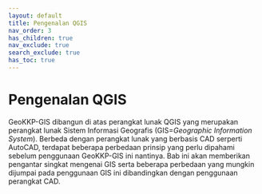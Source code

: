 ```yaml
---
layout: default
title: Pengenalan QGIS
nav_order: 3
has_children: true
nav_exclude: true
search_exclude: true
has_toc: true
---
```


# Pengenalan QGIS

GeoKKP-GIS dibangun di atas perangkat lunak QGIS yang merupakan perangkat lunak Sistem Informasi Geografis (GIS=*Geographic Information System*). Berbeda dengan perangkat lunak yang berbasis CAD serperti AutoCAD, terdapat beberapa perbedaan prinsip yang perlu dipahami sebelum penggunaan GeoKKP-GIS ini nantinya. Bab ini akan memberikan pengantar singkat mengenai GIS serta beberapa perbedaan yang mungkin dijumpai pada penggunaan GIS ini dibandingkan dengan penggunaan perangkat CAD.
